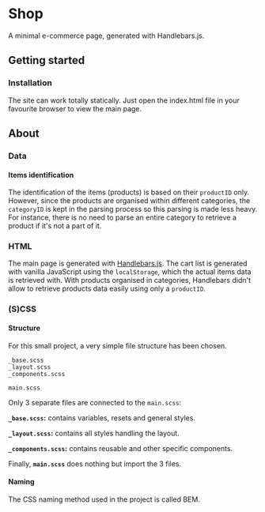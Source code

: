 # Shop

A minimal e-commerce page, generated with Handlebars.js.

## Getting started

### Installation

The site can work totally statically. Just open the index.html file in your favourite browser to view the main page.


## About

### Data

#### Items identification

The identification of the items (products) is based on their `productID` only. However, since the products are organised within different categories, the `categoryID` is kept in the parsing process so this parsing is made less heavy. For instance, there is no need to parse an entire category to retrieve a product if it's not a part of it.

### HTML

The main page is generated with [Handlebars.js](https://handlebarsjs.com/). The cart list is generated with vanilla JavaScript using the `localStorage`, which the actual items data is retrieved with. With products organised in categories, Handlebars didn't allow to retrieve products data easily using only a `productID`.

### (S)CSS

#### Structure

For this small project, a very simple file structure has been chosen.

```
_base.scss
_layout.scss
_components.scss

main.scss
```

Only 3 separate files are connected to the `main.scss`:

**`_base.scss`:** contains variables, resets and general styles.

**`_layout.scss`:** contains all styles handling the layout.

**`_components.scss`:** contains reusable and other specific components.

Finally, **`main.scss`** does nothing but import the 3 files.

#### Naming

The CSS naming method used in the project is called BEM.
